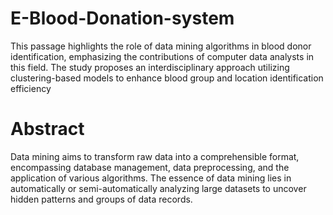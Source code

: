 # E-Blood-Donation-system
This passage highlights the role of data mining algorithms in blood donor identification, emphasizing the contributions of computer data analysts in this field. The study proposes an interdisciplinary approach utilizing clustering-based models to enhance blood group and location identification efficiency

# Abstract
Data mining aims to transform raw data into a comprehensible format, encompassing database management, data preprocessing, and the application of various algorithms. The essence of data mining lies in automatically or semi-automatically analyzing large datasets to uncover hidden patterns and groups of data records.
